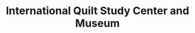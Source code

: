 ---
layout: repo
title: "International Quilt Study Center and Museum"
id: 11433
permalink: repos/11433/
---